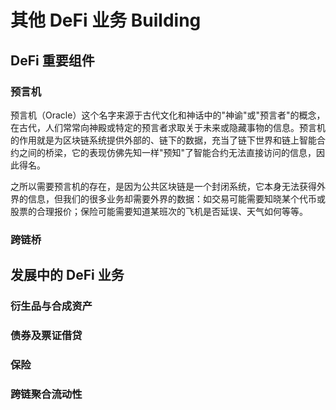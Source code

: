 # 其他 DeFi 业务 Building

## DeFi 重要组件

### 预言机
预言机（Oracle）这个名字来源于古代文化和神话中的"神谕"或"预言者"的概念，在古代，人们常常向神殿或特定的预言者求取关于未来或隐藏事物的信息。预言机的作用就是为区块链系统提供外部的、链下的数据，充当了链下世界和链上智能合约之间的桥梁，它的表现仿佛先知一样"预知"了智能合约无法直接访问的信息，因此得名。

之所以需要预言机的存在，是因为公共区块链是一个封闭系统，它本身无法获得外界的信息，但我们的很多业务却需要外界的数据：如交易可能需要知晓某个代币或股票的合理报价；保险可能需要知道某班次的飞机是否延误、天气如何等等。

### 跨链桥

## 发展中的 DeFi 业务

### 衍生品与合成资产

### 债券及票证借贷

### 保险

### 跨链聚合流动性